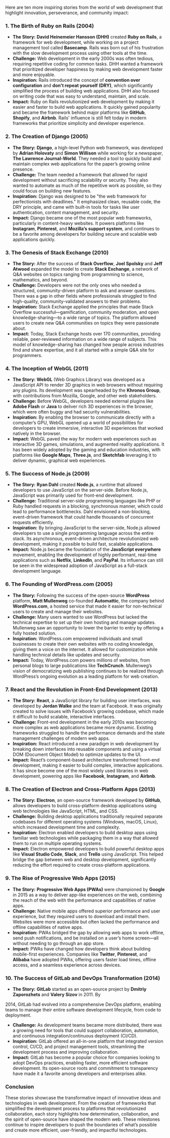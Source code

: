 Here are ten more inspiring stories from the world of web development that highlight innovation, perseverance, and community impact:

### 1. **The Birth of Ruby on Rails (2004)**
   - **The Story:** **David Heinemeier Hansson (DHH)** created **Ruby on Rails**, a framework for web development, while working on a project management tool called **Basecamp**. Rails was born out of his frustration with the slow development process using other tools at the time.
   - **Challenge:** Web development in the early 2000s was often tedious, requiring repetitive coding for common tasks. DHH wanted a framework that prioritized developer happiness by making web development faster and more enjoyable.
   - **Inspiration:** Rails introduced the concept of **convention over configuration** and **don't repeat yourself (DRY)**, which significantly simplified the process of building web applications. DHH also focused on writing code that was easy to understand, maintain, and scale.
   - **Impact:** Ruby on Rails revolutionized web development by making it easier and faster to build web applications. It quickly gained popularity and became the framework behind major platforms like **GitHub**, **Shopify**, and **Airbnb**. Rails' influence is still felt today in modern frameworks that prioritize simplicity and developer experience.

### 2. **The Creation of Django (2005)**
   - **The Story:** **Django**, a high-level Python web framework, was developed by **Adrian Holovaty** and **Simon Willison** while working for a newspaper, **The Lawrence Journal-World**. They needed a tool to quickly build and maintain complex web applications for the paper’s growing online presence.
   - **Challenge:** The team needed a framework that allowed for rapid development without sacrificing scalability or security. They also wanted to automate as much of the repetitive work as possible, so they could focus on building new features.
   - **Inspiration:** Django was designed to be "the web framework for perfectionists with deadlines." It emphasized clean, reusable code, the DRY principle, and came with built-in tools for tasks like user authentication, content management, and security.
   - **Impact:** Django became one of the most popular web frameworks, particularly in content-heavy websites. It powers platforms like **Instagram**, **Pinterest**, and **Mozilla’s support system**, and continues to be a favorite among developers for building secure and scalable web applications quickly.

### 3. **The Genesis of Stack Exchange (2010)**
   - **The Story:** After the success of **Stack Overflow**, **Joel Spolsky** and **Jeff Atwood** expanded the model to create **Stack Exchange**, a network of Q&A websites on topics ranging from programming to science, mathematics, and beyond.
   - **Challenge:** Developers were not the only ones who needed a structured, community-driven platform to ask and answer questions. There was a gap in other fields where professionals struggled to find high-quality, community-validated answers to their problems.
   - **Inspiration:** Stack Exchange applied the principles that made Stack Overflow successful—gamification, community moderation, and open knowledge-sharing—to a wide range of topics. The platform allowed users to create new Q&A communities on topics they were passionate about.
   - **Impact:** Today, Stack Exchange hosts over 170 communities, providing reliable, peer-reviewed information on a wide range of subjects. This model of knowledge-sharing has changed how people across industries find and share expertise, and it all started with a simple Q&A site for programmers.

### 4. **The Inception of WebGL (2011)**
   - **The Story:** **WebGL** (Web Graphics Library) was developed as a JavaScript API to render 3D graphics in web browsers without requiring any plugins. Its development was spearheaded by the **Khronos Group**, with contributions from Mozilla, Google, and other web stakeholders.
   - **Challenge:** Before WebGL, developers needed external plugins like **Adobe Flash** or **Java** to deliver rich 3D experiences in the browser, which were often buggy and had security vulnerabilities.
   - **Inspiration:** By enabling the browser to communicate directly with a computer’s GPU, WebGL opened up a world of possibilities for developers to create immersive, interactive 3D experiences that worked natively in the browser.
   - **Impact:** WebGL paved the way for modern web experiences such as interactive 3D games, simulations, and augmented reality applications. It has been widely adopted by the gaming and education industries, with platforms like **Google Maps**, **Three.js**, and **Sketchfab** leveraging it to deliver dynamic, graphical web experiences.

### 5. **The Success of Node.js (2009)**
   - **The Story:** **Ryan Dahl** created **Node.js**, a runtime that allowed developers to use JavaScript on the server-side. Before Node.js, JavaScript was primarily used for front-end development.
   - **Challenge:** Traditional server-side programming languages like PHP or Ruby handled requests in a blocking, synchronous manner, which could lead to performance bottlenecks. Dahl envisioned a non-blocking, event-driven framework that could handle thousands of concurrent requests efficiently.
   - **Inspiration:** By bringing JavaScript to the server-side, Node.js allowed developers to use a single programming language across the entire stack. Its asynchronous, event-driven architecture revolutionized web development, making it possible to build fast, scalable applications.
   - **Impact:** Node.js became the foundation of the **JavaScript everywhere** movement, enabling the development of highly performant, real-time applications such as **Netflix**, **LinkedIn**, and **PayPal**. Its influence can still be seen in the widespread adoption of JavaScript as a full-stack development language.

### 6. **The Founding of WordPress.com (2005)**
   - **The Story:** Following the success of the open-source **WordPress** platform, **Matt Mullenweg** co-founded **Automattic**, the company behind **WordPress.com**, a hosted service that made it easier for non-technical users to create and manage their websites.
   - **Challenge:** Many users wanted to use WordPress but lacked the technical expertise to set up their own hosting and manage updates. Mullenweg saw an opportunity to lower the barrier to entry by offering a fully hosted solution.
   - **Inspiration:** WordPress.com empowered individuals and small businesses to create their own websites with no coding knowledge, giving them a voice on the internet. It allowed for customization while handling technical details like updates and security.
   - **Impact:** Today, WordPress.com powers millions of websites, from personal blogs to large publications like **TechCrunch**. Mullenweg’s vision of democratizing web publishing continues to be realized through WordPress’s ongoing evolution as a leading platform for web creation.

### 7. **React and the Revolution in Front-End Development (2013)**
   - **The Story:** **React**, a JavaScript library for building user interfaces, was developed by **Jordan Walke** and the team at Facebook. It was originally created to solve issues with Facebook’s growing codebase, which made it difficult to build scalable, interactive interfaces.
   - **Challenge:** Front-end development in the early 2010s was becoming more complex as web applications became more dynamic. Existing frameworks struggled to handle the performance demands and the state management challenges of modern web apps.
   - **Inspiration:** React introduced a new paradigm in web development by breaking down interfaces into reusable components and using a virtual DOM (Document Object Model) to optimize updates to the UI.
   - **Impact:** React’s component-based architecture transformed front-end development, making it easier to build complex, interactive applications. It has since become one of the most widely used libraries in web development, powering apps like **Facebook**, **Instagram**, and **Airbnb**.

### 8. **The Creation of Electron and Cross-Platform Apps (2013)**
   - **The Story:** **Electron**, an open-source framework developed by **GitHub**, allows developers to build cross-platform desktop applications using web technologies like JavaScript, HTML, and CSS.
   - **Challenge:** Building desktop applications traditionally required separate codebases for different operating systems (Windows, macOS, Linux), which increased development time and complexity.
   - **Inspiration:** Electron enabled developers to build desktop apps using familiar web technologies while packaging them in a way that allowed them to run on multiple operating systems.
   - **Impact:** Electron empowered developers to build powerful desktop apps like **Visual Studio Code**, **Slack**, and **Trello** using JavaScript. This helped bridge the gap between web and desktop development, significantly reducing the effort required to create cross-platform applications.

### 9. **The Rise of Progressive Web Apps (2015)**
   - **The Story:** **Progressive Web Apps (PWAs)** were championed by **Google** in 2015 as a way to deliver app-like experiences on the web, combining the reach of the web with the performance and capabilities of native apps.
   - **Challenge:** Native mobile apps offered superior performance and user experience, but they required users to download and install them. Websites were more accessible but often lacked the performance and offline capabilities of native apps.
   - **Inspiration:** PWAs bridged the gap by allowing web apps to work offline, send push notifications, and be installed on a user’s home screen—all without needing to go through an app store.
   - **Impact:** PWAs have changed how developers think about building mobile-first experiences. Companies like **Twitter**, **Pinterest**, and **Alibaba** have adopted PWAs, offering users faster load times, offline access, and a seamless experience across devices.

### 10. **The Success of GitLab and DevOps Transformation (2014)**
   - **The Story:** **GitLab** started as an open-source project by **Dmitriy Zaporozhets** and **Valery Sizov** in 2011. By

 2014, GitLab had evolved into a comprehensive DevOps platform, enabling teams to manage their entire software development lifecycle, from code to deployment.
   - **Challenge:** As development teams became more distributed, there was a growing need for tools that could support collaboration, automation, and continuous integration/continuous deployment (CI/CD).
   - **Inspiration:** GitLab offered an all-in-one platform that integrated version control, CI/CD, and project management tools, streamlining the development process and improving collaboration.
   - **Impact:** GitLab has become a popular choice for companies looking to adopt DevOps practices, enabling faster, more efficient software development. Its open-source roots and commitment to transparency have made it a favorite among developers and enterprises alike.

### Conclusion
These stories showcase the transformative impact of innovative ideas and technologies in web development. From the creation of frameworks that simplified the development process to platforms that revolutionized collaboration, each story highlights how determination, collaboration, and the spirit of open-source have shaped the modern web. These milestones continue to inspire developers to push the boundaries of what’s possible and create more efficient, user-friendly, and impactful technologies.